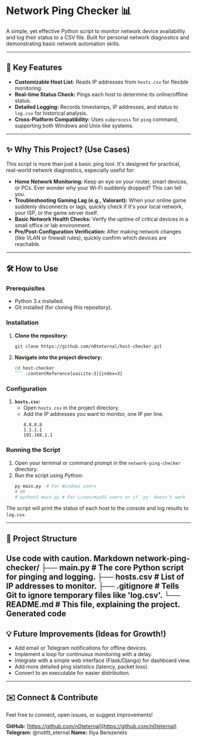 # Network Ping Checker 📊

A simple, yet effective Python script to monitor network device availability and log their status to a CSV file. Built for personal network diagnostics and demonstrating basic network automation skills.

---

## 🚀 Key Features

*   **Customizable Host List:** Reads IP addresses from `hosts.csv` for flexible monitoring.
*   **Real-time Status Check:** Pings each host to determine its online/offline status.
*   **Detailed Logging:** Records timestamps, IP addresses, and status to `log.csv` for historical analysis.
*   **Cross-Platform Compatibility:** Uses `subprocess` for `ping` command, supporting both Windows and Unix-like systems.

---

## ✨ Why This Project? (Use Cases)

This script is more than just a basic ping tool. It's designed for practical, real-world network diagnostics, especially useful for:

*   **Home Network Monitoring:** Keep an eye on your router, smart devices, or PCs. Ever wonder why your Wi-Fi suddenly dropped? This can tell you.
*   **Troubleshooting Gaming Lag (e.g., Valorant):** When your online game suddenly disconnects or lags, quickly check if it's your local network, your ISP, or the game server itself.
*   **Basic Network Health Checks:** Verify the uptime of critical devices in a small office or lab environment.
*   **Pre/Post-Configuration Verification:** After making network changes (like VLAN or firewall rules), quickly confirm which devices are reachable.

---

## 🛠 How to Use

### Prerequisites

*   Python 3.x installed.
*   Git installed (for cloning this repository).

### Installation

1.  **Clone the repository:**
    ```bash
    git clone https://github.com/n0teternal/host-checker.git
    ```
2.  **Navigate into the project directory:**
    ```bash
    cd host-checker
    ``` :contentReference[oaicite:3]{index=3}  

### Configuration

1.  **`hosts.csv`:**
    *   Open `hosts.csv` in the project directory.
    *   Add the IP addresses you want to monitor, one IP per line.
        ```
        8.8.8.8
        1.1.1.1
        192.168.1.1
        ```

### Running the Script

1.  Open your terminal or command prompt in the `network-ping-checker` directory.
2.  Run the script using Python:
    ```bash
    py main.py  # For Windows users
    # OR
    # python3 main.py # For Linux/macOS users or if 'py' doesn't work
    ```

The script will print the status of each host to the console and log results to `log.csv`.

---

## 📂 Project Structure
Use code with caution.
Markdown
network-ping-checker/
├── main.py # The core Python script for pinging and logging.
├── hosts.csv # List of IP addresses to monitor.
├── .gitignore # Tells Git to ignore temporary files like 'log.csv'.
└── README.md # This file, explaining the project.
Generated code
---

## 💡 Future Improvements (Ideas for Growth!)

*   Add email or Telegram notifications for offline devices.
*   Implement a loop for continuous monitoring with a delay.
*   Integrate with a simple web interface (Flask/Django) for dashboard view.
*   Add more detailed ping statistics (latency, packet loss).
*   Convert to an executable for easier distribution.

---

## ✉️ Connect & Contribute

Feel free to connect, open issues, or suggest improvements!

**GitHub:** [https://github.com/n0teternal](https://github.com/n0teternal)
**Telegram:** @notttt_eternal
**Name:** Iliya Berezenets

